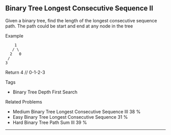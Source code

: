 ## Binary Tree Longest Consecutive Sequence II  ##

Given a binary tree, find the length of the longest consecutive sequence path.
The path could be start and end at any node in the tree

Example

	    1
	   / \
	  2   0
	 /
	3
Return 4 // 0-1-2-3

Tags 

- Binary Tree Depth First Search

Related Problems 

- Medium Binary Tree Longest Consecutive Sequence III 38 %
- Easy Binary Tree Longest Consecutive Sequence 31 %
- Hard Binary Tree Path Sum III 39 %

----------
